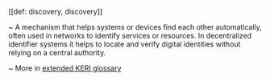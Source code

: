 [[def: discovery, discovery]]

~ A mechanism that helps systems or devices find each other automatically, often used in networks to identify services or resources. In decentralized identifier systems it helps to locate and verify digital identities without relying on a central authority.

~ More in <a href="https://weboftrust.github.io/WOT-terms/docs/glossary/discovery">extended KERI glossary</a>
